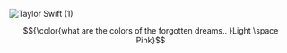 ![Taylor Swift (1)](https://github.com/user-attachments/assets/b1639641-281e-4442-b18d-713ed943a6fb)

$${\color{what are the colors of the forgotten dreams.. }Light \space Pink}$$ 

